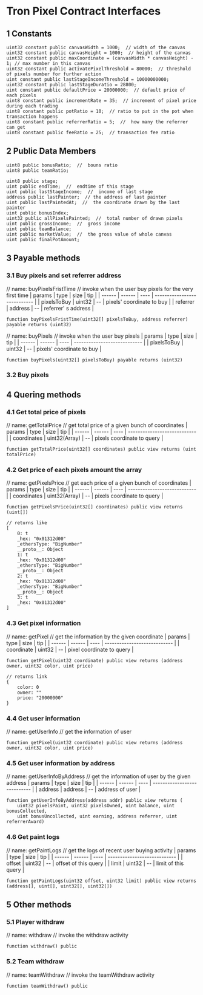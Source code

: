 # Tron Pixel Contract Interfaces

## 1 Constants

```
uint32 constant public canvasWidth = 1000;  // width of the canvas
uint32 constant public canvasHeight = 1000;  // height of the canvas
uint32 constant public maxCoordinate = (canvasWidth * canvasHeight) - 1; // max number in this canvas
uint32 constant public activatePixelThreshold = 80000;  // threshold of pixels number for further action
uint constant public lastStageIncomeThreshold = 10000000000;  
uint32 constant public lastStageDuratio = 28800;
uint constant public defaultPrice = 20000000;  // default price of each pixels
uint8 constant public incrementRate = 35;  // increment of pixel price during each trading
uint8 constant public potRatio = 10;  // ratio to put in the pot when transaction happens
uint8 constant public referrerRatio = 5;  //  how many the referrer can get
uint8 constant public feeRatio = 25;  // transaction fee ratio
```

## 2 Public Data Members

```
uint8 public bonusRatio;  //  bouns ratio
uint8 public teamRatio;

uint8 public stage;
uint public endTime;  //  endtime of this stage
uint public lastStageIncome;  //  income of last stage
address public lastPainter;  // the address of last painter
uint public lastPaintedAt;  //  the coordinate drawn by the last painter
uint public bonusIndex;
uint32 public allPixelsPainted;  //  total number of drawn pixels
uint public grossIncome;  //  gross income
uint public teamBalance;
uint public marketValue;  //  the gross value of whole canvas
uint public finalPotAmount;
```

## 3 Payable methods

### 3.1 Buy pixels and set referrer address

// name: buyPixelsFristTime
// invoke when the user buy pixels for the very first time
| params   | type   | size | tip                        |
| ------ | ------ | ---- | ---------------------------- |
| pixelsToBuy | uint32 | --   | pixels' coordinate to buy |
| referrer | address | --  | referrer' s address          |
```solidity
function buyPixelsFristTime(uint32[] pixelsToBuy, address referrer) payable returns (uint32)
```

// name: buyPixels
// invoke when the user buy pixels
| params   | type   | size | tip                         |
| ------ | ------ | ---- | ---------------------------- |
| pixelsToBuy | uint32 | --   | pixels' coordinate to buy |
```solidity
function buyPixels(uint32[] pixelsToBuy) payable returns (uint32)
```

### 3.2 Buy pixels

## 4 Quering methods

### 4.1 Get total price of pixels

// name: getTotalPrice
// get total price of a given bunch of coordinates
| params   | type   | size | tip                         |
| ------ | ------ | ---- | ---------------------------- |
| coordinates | uint32(Array) | --   | pixels coordinate to query |
```solidity
function getTotalPrice(uint32[] coordinates) public view returns (uint totalPrice)
```

### 4.2 Get price of each pixels amount the array

// name: getPixelsPrice
// get each price of a given bunch of coordinates
| params   | type   | size | tip                         |
| ------ | ------ | ---- | ---------------------------- |
| coordinates | uint32(Array) | --   | pixels coordinate to query |
```solidity
function getPixelsPrice(uint32[] coordinates) public view returns (uint[])

// returns like
[
    0: t
    _hex: "0x01312d00"
    _ethersType: "BigNumber"
    __proto__: Object
    1: t
    _hex: "0x01312d00"
    _ethersType: "BigNumber"
    __proto__: Object
    2: t
    _hex: "0x01312d00"
    _ethersType: "BigNumber"
    __proto__: Object
    3: t
    _hex: "0x01312d00"
]
```

### 4.3 Get pixel information

// name: getPixel
// get the information by the given coordinate
| params   | type   | size | tip                        |
| ------ | ------ | ---- | ---------------------------- |
| coordinate | uint32 | --  | pixel coordinate to query |
```solidity
function getPixel(uint32 coordinate) public view returns (address owner, uint32 color, uint price)

// returns link
{
    color: 0
    owner: ""
    price: "20000000"
}
```

### 4.4 Get user information

// name: getUserInfo
// get the information of user
```solidity
function getPixel(uint32 coordinate) public view returns (address owner, uint32 color, uint price)
```

### 4.5 Get user information by address

// name: getUserInfoByAddress
// get the information of user by the given address
| params   | type   | size | tip                        |
| ------ | ------ | ---- | ---------------------------- |
| address | address | --  | address of user |
```solidity
function getUserInfoByAddress(address addr) public view returns (
    uint32 pixelsPaint, uint32 pixelsOwned, uint balance, uint bonusCollected,
    uint bonusUncollected, uint earning, address referrer, uint referrerAward)
```

### 4.6 Get paint logs


// name: getPaintLogs
// get the logs of recent user buying activity
| params   | type   | size | tip                        |
| ------ | ------ | ---- | ---------------------------- |
| offset | uint32 | --  | offset of this query |
| limit | uint32 | --  | limit of this query |
```solidity
function getPaintLogs(uint32 offset, uint32 limit) public view returns (address[], uint[], uint32[], uint32[])
```

## 5 Other methods

### 5.1 Player withdraw

// name: withdraw
// invoke the withdraw activity
```solidity
function withdraw() public
```

### 5.2 Team withdraw

// name: teamWithdraw
// invoke the teamWithdraw activity
```solidity
function teamWithdraw() public
```
